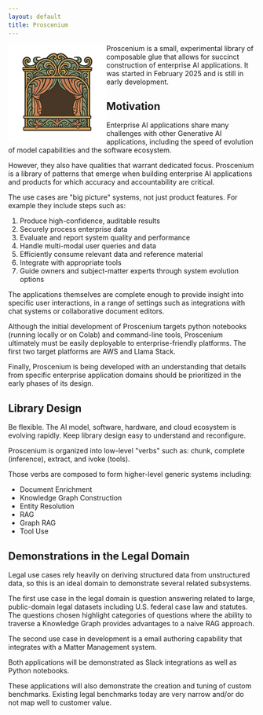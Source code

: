 ```yaml
---
layout: default  
title: Proscenium
---
```


<img src="./assets/images/logo.png" align="left" width="200px" alt="proscenium logo"/>

Proscenium is a small, experimental library of composable glue that allows for
succinct construction of enterprise AI applications.
It was started in February 2025 and is still in early development.

## Motivation

Enterprise AI applications share many challenges with other Generative AI applications,
including the speed of evolution of model capabilities and the software ecosystem.

However, they also have qualities that warrant dedicated focus.
Proscenium is a library of patterns that emerge when building enterprise
AI applications and products for which accuracy and accountability are critical.

The use cases are "big picture" systems, not just product features.
For example they include steps such as:

1. Produce high-confidence, auditable results
2. Securely process enterprise data
3. Evaluate and report system quality and performance
4. Handle multi-modal user queries and data
5. Efficiently consume relevant data and reference material
6. Integrate with appropriate tools
7. Guide owners and subject-matter experts through system evolution options

The applications themselves are complete enough to provide insight
into specific user interactions, in a range of settings such as
integrations with chat systems or collaborative document editors.

Although the initial development of Proscenium targets
python notebooks (running locally or on Colab)
and command-line tools, Proscenium ultimately must be easily
deployable to enterprise-friendly platforms.
The first two target platforms are AWS and Llama Stack.

Finally, Proscenium is being developed with an understanding that
details from specific enterprise application domains should be
prioritized in the early phases of its design.

## Library Design

Be flexible.  The AI model, software, hardware, and cloud ecosystem is evolving rapidly.  Keep library design easy to understand and reconfigure.

Proscenium is organized into low-level "verbs" such as:
chunk, complete (inference), extract, and ivoke (tools).

Those verbs are composed to form higher-level generic systems
including:

- Document Enrichment
- Knowledge Graph Construction
- Entity Resolution
- RAG
- Graph RAG
- Tool Use

## Demonstrations in the Legal Domain

Legal use cases rely heavily on deriving structured data from unstructured data, so this is an ideal domain to demonstrate several related subsystems.

The first use case in the legal domain is question answering related to
large, public-domain legal datasets including U.S. federal case law and statutes.
The questions chosen highlight categories of questions where the ability to traverse a
Knowledge Graph provides advantages to a naive RAG approach.

The second use case in development is a email authoring capability that
integrates with a Matter Management system.

Both applications will be demonstrated as Slack integrations as well as Python notebooks.

These applications will also demonstrate the creation and tuning of custom
benchmarks.  Existing legal benchmarks today are very narrow and/or do not map
well to customer value.
